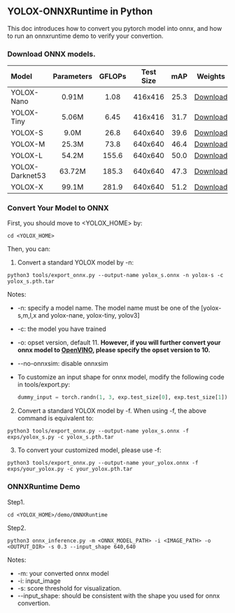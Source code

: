 ## YOLOX-ONNXRuntime in Python

This doc introduces how to convert you pytorch model into onnx, and how to run an onnxruntime demo to verify your convertion.

### Download ONNX models.
| Model | Parameters | GFLOPs | Test Size | mAP | Weights |
|:------| :----: | :----: | :---: | :---: | :---: |
|  YOLOX-Nano |  0.91M  | 1.08 | 416x416 | 25.3 | [Download](https://megvii-my.sharepoint.cn/:u:/g/personal/gezheng_megvii_com/EfAGwvevU-lNhW5OqFAyHbwBJdI_7EaKu5yU04fgF5BU7w?e=gvq4hf) |
|  YOLOX-Tiny | 5.06M     | 6.45 | 416x416 |31.7 | [Download](https://megvii-my.sharepoint.cn/:u:/g/personal/gezheng_megvii_com/EVigCszU1ilDn-MwLwHCF1ABsgTy06xFdVgZ04Yyo4lHVA?e=hVKiCw) |
|  YOLOX-S | 9.0M | 26.8 | 640x640 |39.6 | [Download](https://megvii-my.sharepoint.cn/:u:/g/personal/gezheng_megvii_com/Ec0L1d1x2UtIpbfiahgxhtgBZVjb1NCXbotO8SCOdMqpQQ?e=siyIsK) |
|  YOLOX-M | 25.3M | 73.8 | 640x640 |46.4 | [Download](https://megvii-my.sharepoint.cn/:u:/g/personal/gezheng_megvii_com/ERUKlQe-nlxBoTKPy1ynbxsBmAZ_h-VBEV-nnfPdzUIkZQ?e=hyQQtl) |
|  YOLOX-L | 54.2M | 155.6 | 640x640 |50.0 | [Download](https://megvii-my.sharepoint.cn/:u:/g/personal/gezheng_megvii_com/ET5w926jCA5GlVfg9ixB4KEBiW0HYl7SzaHNRaRG9dYO_A?e=ISmCYX) |
|  YOLOX-Darknet53| 63.72M | 185.3 | 640x640 |47.3 | [Download](https://megvii-my.sharepoint.cn/:u:/g/personal/gezheng_megvii_com/ESArloSW-MlPlLuemLh9zKkBdovgweKbfu4zkvzKAp7pPQ?e=f81Ikw) |
|  YOLOX-X | 99.1M | 281.9 | 640x640 |51.2 | [Download](https://megvii-my.sharepoint.cn/:u:/g/personal/gezheng_megvii_com/ERjqoeMJlFdGuM3tQfXQmhABmGHlIHydWCwhlugeWLE9AA) |


### Convert Your Model to ONNX

First, you should move to <YOLOX_HOME> by:
```shell
cd <YOLOX_HOME>
```
Then, you can:

1. Convert a standard YOLOX model by -n:
```shell
python3 tools/export_onnx.py --output-name yolox_s.onnx -n yolox-s -c yolox_s.pth.tar
```
Notes:
* -n: specify a model name. The model name must be one of the [yolox-s,m,l,x and yolox-nane, yolox-tiny, yolov3]
* -c: the model you have trained
* -o: opset version, default 11. **However, if you will further convert your onnx model to [OpenVINO](../OpenVINO/), please specify the opset version to 10.**
* --no-onnxsim: disable onnxsim
* To customize an input shape for onnx model,  modify the following code in tools/export.py:

    ```python
    dummy_input = torch.randn(1, 3, exp.test_size[0], exp.test_size[1])
    ```

2. Convert a standard YOLOX model by -f. When using -f, the above command is equivalent to:

```shell
python3 tools/export_onnx.py --output-name yolox_s.onnx -f exps/yolox_s.py -c yolox_s.pth.tar
```

3. To convert your customized model, please use -f:

```shell
python3 tools/export_onnx.py --output-name your_yolox.onnx -f exps/your_yolox.py -c your_yolox.pth.tar
```

### ONNXRuntime Demo

Step1.
```shell
cd <YOLOX_HOME>/demo/ONNXRuntime
```

Step2. 
```shell
python3 onnx_inference.py -m <ONNX_MODEL_PATH> -i <IMAGE_PATH> -o <OUTPUT_DIR> -s 0.3 --input_shape 640,640
```
Notes:
* -m: your converted onnx model
* -i: input_image
* -s: score threshold for visualization.
* --input_shape: should be consistent with the shape you used for onnx convertion.